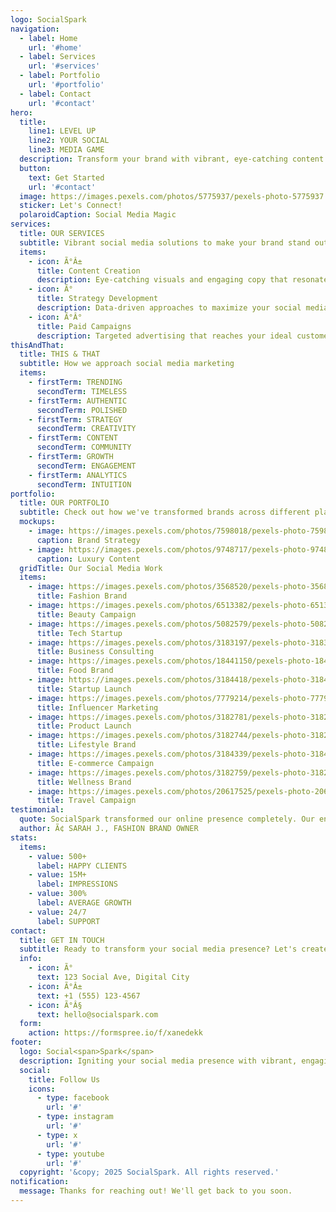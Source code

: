 ```yaml
---
logo: SocialSpark
navigation:
  - label: Home
    url: '#home'
  - label: Services
    url: '#services'
  - label: Portfolio
    url: '#portfolio'
  - label: Contact
    url: '#contact'
hero:
  title:
    line1: LEVEL UP
    line2: YOUR SOCIAL
    line3: MEDIA GAME
  description: Transform your brand with vibrant, eye-catching content that connects, engages, and converts your audience into loyal fans.
  button:
    text: Get Started
    url: '#contact'
  image: https://images.pexels.com/photos/5775937/pexels-photo-5775937.jpeg?auto=compress&cs=tinysrgb&w=1260&h=750&dpr=2
  sticker: Let's Connect!
  polaroidCaption: Social Media Magic
services:
  title: OUR SERVICES
  subtitle: Vibrant social media solutions to make your brand stand out from the crowd
  items:
    - icon: Ã°Â±
      title: Content Creation
      description: Eye-catching visuals and engaging copy that resonates with your audience and reflects your brand's unique personality.
    - icon: Ã°
      title: Strategy Development
      description: Data-driven approaches to maximize your social media ROI with customized plans that align with your goals.
    - icon: Ã°Â°
      title: Paid Campaigns
      description: Targeted advertising that reaches your ideal customers with creative that converts scrollers into buyers.
thisAndThat:
  title: THIS & THAT
  subtitle: How we approach social media marketing
  items:
    - firstTerm: TRENDING
      secondTerm: TIMELESS
    - firstTerm: AUTHENTIC
      secondTerm: POLISHED
    - firstTerm: STRATEGY
      secondTerm: CREATIVITY
    - firstTerm: CONTENT
      secondTerm: COMMUNITY
    - firstTerm: GROWTH
      secondTerm: ENGAGEMENT
    - firstTerm: ANALYTICS
      secondTerm: INTUITION
portfolio:
  title: OUR PORTFOLIO
  subtitle: Check out how we've transformed brands across different platforms
  mockups:
    - image: https://images.pexels.com/photos/7598018/pexels-photo-7598018.jpeg?auto=compress&cs=tinysrgb&w=1260&h=750&dpr=2
      caption: Brand Strategy
    - image: https://images.pexels.com/photos/9748717/pexels-photo-9748717.jpeg?auto=compress&cs=tinysrgb&w=1260&h=750&dpr=2
      caption: Luxury Content
  gridTitle: Our Social Media Work
  items:
    - image: https://images.pexels.com/photos/3568520/pexels-photo-3568520.jpeg?auto=compress&cs=tinysrgb&w=1260&h=750&dpr=2
      title: Fashion Brand
    - image: https://images.pexels.com/photos/6513382/pexels-photo-6513382.jpeg?auto=compress&cs=tinysrgb&w=1260&h=750&dpr=2
      title: Beauty Campaign
    - image: https://images.pexels.com/photos/5082579/pexels-photo-5082579.jpeg?auto=compress&cs=tinysrgb&w=1260&h=750&dpr=2
      title: Tech Startup
    - image: https://images.pexels.com/photos/3183197/pexels-photo-3183197.jpeg?auto=compress&cs=tinysrgb&w=1260&h=750&dpr=2
      title: Business Consulting
    - image: https://images.pexels.com/photos/18441150/pexels-photo-18441150/free-photo-of-illuminated-sign-on-building-facade-at-night.jpeg?auto=compress&cs=tinysrgb&w=1260&h=750&dpr=2
      title: Food Brand
    - image: https://images.pexels.com/photos/3184418/pexels-photo-3184418.jpeg?auto=compress&cs=tinysrgb&w=1260&h=750&dpr=2
      title: Startup Launch
    - image: https://images.pexels.com/photos/7779214/pexels-photo-7779214.jpeg?auto=compress&cs=tinysrgb&w=1260&h=750&dpr=2
      title: Influencer Marketing
    - image: https://images.pexels.com/photos/3182781/pexels-photo-3182781.jpeg?auto=compress&cs=tinysrgb&w=1260&h=750&dpr=2
      title: Product Launch
    - image: https://images.pexels.com/photos/3182744/pexels-photo-3182744.jpeg?auto=compress&cs=tinysrgb&w=1260&h=750&dpr=2
      title: Lifestyle Brand
    - image: https://images.pexels.com/photos/3184339/pexels-photo-3184339.jpeg?auto=compress&cs=tinysrgb&w=1260&h=750&dpr=2
      title: E-commerce Campaign
    - image: https://images.pexels.com/photos/3182759/pexels-photo-3182759.jpeg?auto=compress&cs=tinysrgb&w=1260&h=750&dpr=2
      title: Wellness Brand
    - image: https://images.pexels.com/photos/20617525/pexels-photo-20617525/free-photo-of-skiers-going-down-a-marked-trail.jpeg?auto=compress&cs=tinysrgb&w=1260&h=750&dpr=2
      title: Travel Campaign
testimonial:
  quote: SocialSpark transformed our online presence completely. Our engagement is up 300% and we're seeing real business results!
  author: Ã¢ SARAH J., FASHION BRAND OWNER
stats:
  items:
    - value: 500+
      label: HAPPY CLIENTS
    - value: 15M+
      label: IMPRESSIONS
    - value: 300%
      label: AVERAGE GROWTH
    - value: 24/7
      label: SUPPORT
contact:
  title: GET IN TOUCH
  subtitle: Ready to transform your social media presence? Let's create something amazing together!
  info:
    - icon: Ã°
      text: 123 Social Ave, Digital City
    - icon: Ã°Â±
      text: +1 (555) 123-4567
    - icon: Ã°Â§
      text: hello@socialspark.com
  form:
    action: https://formspree.io/f/xanedekk
footer:
  logo: Social<span>Spark</span>
  description: Igniting your social media presence with vibrant, engaging content that stands out.
  social:
    title: Follow Us
    icons:
      - type: facebook
        url: '#'
      - type: instagram
        url: '#'
      - type: x
        url: '#'
      - type: youtube
        url: '#'
  copyright: '&copy; 2025 SocialSpark. All rights reserved.'
notification:
  message: Thanks for reaching out! We'll get back to you soon.
---
```


